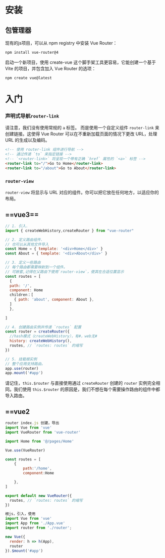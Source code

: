 # 安装
## 包管理器

现有的js项目，可以从 npm registry 中安装 Vue Router：

```
npm install vue-router@4
```

启动一个新项目，使用 create-vue 这个脚手架工具更容易，它能创建一个基于 Vite 的项目，并包含加入 Vue Router 的选项：

```
npm create vue@latest
```
# 入门
### 声明式导航`router-link`
请注意，我们没有使用常规的 `a` 标签。
而是使用一个自定义组件 `router-link` 来创建链接。这使得 Vue Router 可以在不重新加载页面的情况下更改 URL，处理 URL 的生成以及编码。
```html
<!-- 使用 router-link 组件进行导航 --> 
<!-- 通过传递 `to` 来指定链接 --> 
<!-- `<router-link>` 将呈现一个带有正确 `href` 属性的 `<a>` 标签 --> 
<router-link to="/">Go to Home</router-link> 
<router-link to="/about">Go to About</router-link>

```
### `router-view`[​](https://router.vuejs.org/zh/guide/#router-view)

`router-view` 将显示与 URL 对应的组件。你可以把它放在任何地方，以适应你的布局。


## ==vue3==
```js
// 1. 引入.
import { createWebHistory,createRouter } from "vue-router"

// 2. 定义路由组件.
// 也可以从其他文件导入
const Home = { template: '<div>Home</div>' }
const About = { template: '<div>About</div>' }

// 3. 定义一些路由
// 每个路由都需要映射到一个组件。
// 可嵌套,记得在父路由下使用`router-view`，使其在合适位置显示
const routes = [
  { 
  path: '/', 
  component: Home 
  children：[
	{ path: 'about', component: About },
  ]
  },
  
]

// 4. 创建路由实例并传递 `routes` 配置
const router = createRouter({
  //hash模式（createWebHistory），有#，web无#
  history: createWebHistory(),
  routes, // `routes: routes` 的缩写
})

// 5. 挂载根实例
// 整个应用支持路由。
app.use(router)
app.mount('#app')
```

请记住，`this.$router` 与直接使用通过 `createRouter` 创建的 `router` 实例完全相同。我们使用 `this.$router` 的原因是，我们不想在每个需要操作路由的组件中都导入路由。

## ==vue2


```js
router index.js 创建，导出
import Vue from 'vue'
import VueRouter from 'vue-router'

import Home from '@/pages/Home'

Vue.use(VueRouter)

const routes = [
    {
        path:'/home',
        component:Home

    },
]

export default new VueRouter({
  routes, // `routes: routes` 的缩写
})

根js，引入，使用
import Vue from 'vue'
import App from './App.vue'
import router from './router';

new Vue({
  render: h => h(App),
  router
}).$mount('#app')
```